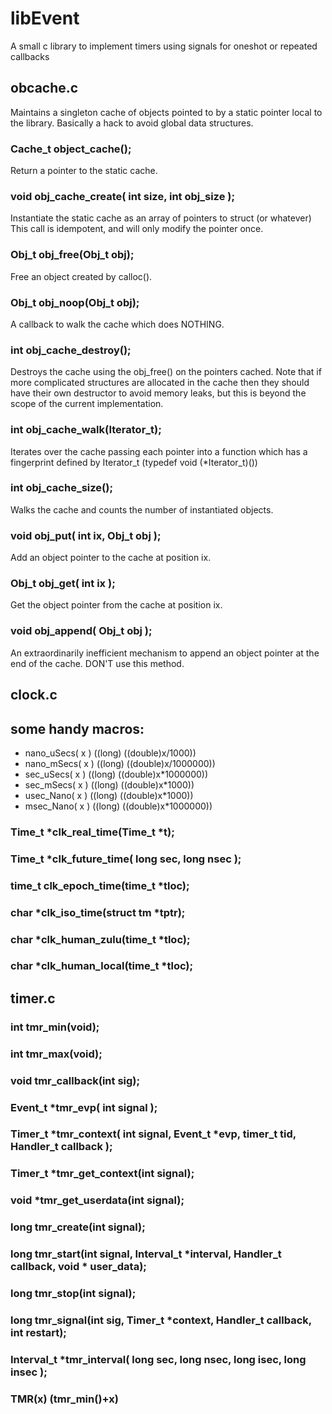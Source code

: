 # libEvent

A small c library to implement timers using signals
for oneshot or repeated callbacks

## obcache.c

Maintains a singleton cache of objects pointed to 
by a static pointer local to the library.  Basically
a hack to avoid global data structures.

### Cache_t		object_cache();

Return a pointer to the static cache.

### void			obj_cache_create( int size, int obj_size );

Instantiate the static cache as an array of pointers to struct (or whatever) 
This call is idempotent, and will only modify the pointer once. 

### Obj_t 		obj_free(Obj_t obj);

Free an object created by calloc().

### Obj_t 		obj_noop(Obj_t obj);

A callback to walk the cache which does NOTHING.

### int 			obj_cache_destroy();

Destroys the cache using the obj_free() on the pointers cached.
Note that if more complicated structures are allocated in the cache
then they should have their own destructor to avoid memory leaks, but
this is beyond the scope of the current implementation.

### int 			obj_cache_walk(Iterator_t);

Iterates over the cache passing each pointer into a function which has a
fingerprint defined by Iterator_t (typedef void (*Iterator_t)())

### int 			obj_cache_size();

Walks the cache and counts the number of instantiated objects.

### void 			obj_put( int ix, Obj_t obj );

Add an object pointer to the cache at position ix.

### Obj_t 		obj_get( int ix );

Get the object pointer from the cache at position ix.

### void obj_append( Obj_t obj );

An extraordinarily inefficient mechanism to append an object pointer
at the end of the cache.  DON'T use this method.

## clock.c

## some handy macros:
- nano_uSecs( x ) ((long) ((double)x/1000))
- nano_mSecs( x ) ((long) ((double)x/1000000))
- sec_uSecs( x ) ((long) ((double)x*1000000))
- sec_mSecs( x ) ((long) ((double)x*1000))
- usec_Nano( x ) ((long) ((double)x*1000))
- msec_Nano( x ) ((long) ((double)x*1000000))

### Time_t *clk_real_time(Time_t *t);
### Time_t *clk_future_time( long sec, long nsec );
### time_t clk_epoch_time(time_t *tloc);
### char *clk_iso_time(struct tm *tptr);
### char *clk_human_zulu(time_t *tloc);
### char *clk_human_local(time_t *tloc);



## timer.c

### int				tmr_min(void);
### int				tmr_max(void);
### void			tmr_callback(int sig);
### Event_t		*tmr_evp( int signal );
### Timer_t		*tmr_context( int signal, Event_t *evp, timer_t tid, Handler_t callback );
### Timer_t		*tmr_get_context(int signal);
### void			*tmr_get_userdata(int signal);
### long			tmr_create(int signal);
### long			tmr_start(int signal, Interval_t *interval, Handler_t callback, void * user_data);
### long			tmr_stop(int signal);
### long			tmr_signal(int sig, Timer_t *context, Handler_t callback, int restart);
### Interval_t *tmr_interval( long sec, long nsec, long isec, long insec );

### TMR(x) (tmr_min()+x)
